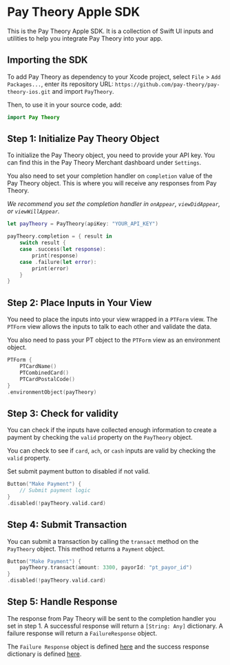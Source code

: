 # Pay Theory Apple SDK

This is the Pay Theory Apple SDK. It is a collection of Swift UI inputs and utilities to help you integrate Pay Theory into your app.

## Importing the SDK

To add Pay Theory as dependency to your Xcode project, select `File` > `Add Packages...`, enter its repository URL: `https://github.com/pay-theory/pay-theory-ios.git` and import `PayTheory`.

Then, to use it in your source code, add:

```swift
import Pay Theory
```

## Step 1: Initialize Pay Theory Object

To initialize the Pay Theory object, you need to provide your API key. You can find this in the Pay Theory Merchant dashboard under `Settings`.

You also need to set your completion handler on `completion` value of the Pay Theory object. This is where you will receive any responses from Pay Theory.

*We recommend you set the completion handler in `onAppear`, `viewDidAppear`, or `viewWillAppear`.*

```swift
let payTheory = PayTheory(apiKey: "YOUR_API_KEY")

payTheory.completion = { result in
    switch result {
    case .success(let response):
        print(response)
    case .failure(let error):
        print(error)
    }
}
```

## Step 2: Place Inputs in Your View

You need to place the inputs into your view wrapped in a `PTForm` view. The `PTForm` view allows the inputs to talk to each other and validate the data.

You also need to pass your PT object to the `PTForm` view as an environment object.

```swift
PTForm {
    PTCardName()
    PTCombinedCard()
    PTCardPostalCode()
}
.environmentObject(payTheory)
```

## Step 3: Check for validity

You can check if the inputs have collected enough information to create a payment by checking the `valid` property on the `PayTheory` object.

You can check to see if `card`, `ach`, or `cash` inputs are valid by checking the `valid` property.

Set submit payment button to disabled if not valid.

```swift
Button("Make Payment") {
    // Submit payment logic
}
.disabled(!payTheory.valid.card)
``` 

## Step 4: Submit Transaction

You can submit a transaction by calling the `transact` method on the `PayTheory` object. This method returns a `Payment` object.

```swift
Button("Make Payment") {
    payTheory.transact(amount: 3300, payorId: "pt_payor_id")
}
.disabled(!payTheory.valid.card)
```

## Step 5: Handle Response

The response from Pay Theory will be sent to the completion handler you set in step 1. A successful response will return a `[String: Any]` dictionary. A failure response will return a `FailureResponse` object.

The `Failure Response` object is defined [here](COMPLETION_HANDLER#failure-response) and the success response dictionary is defined [here](COMPLETION_HANDLER#success-response).



